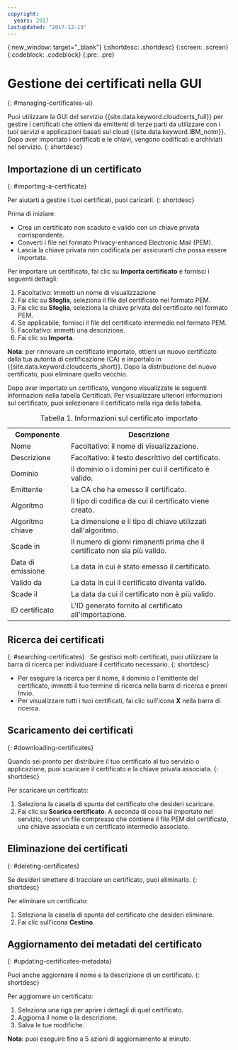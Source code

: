 ```yaml
---
copyright:
  years: 2017
lastupdated: "2017-12-13"
---
```

{:new_window: target="_blank"}
{:shortdesc: .shortdesc}
{:screen: .screen}
{:codeblock: .codeblock}
{:pre: .pre}

# Gestione dei certificati nella GUI
{: #managing-certificates-ui}

Puoi utilizzare la GUI del servizio {{site.data.keyword.cloudcerts_full}} per gestire i certificati che ottieni da emittenti di terze parti da utilizzare con i tuoi servizi e applicazioni basati sul cloud {{site.data.keyword.IBM_notm}}. Dopo aver importato i certificati e le chiavi, vengono codificati e archiviati nel servizio.
{: shortdesc}

## Importazione di un certificato
{: #importing-a-certificate}

Per aiutarti a gestire i tuoi certificati, puoi caricarli.
{: shortdesc}

Prima di iniziare:

* Crea un certificato non scaduto e valido con un chiave privata corrispondente.
* Converti i file nel formato Privacy-enhanced Electronic Mail (PEM).
* Lascia la chiave privata non codificata per assicurarti che possa essere importata.

Per importare un certificato, fai clic su **Importa certificato** e fornisci i seguenti dettagli:

1. Facoltativo: immetti un nome di visualizzazione
2. Fai clic su **Sfoglia**, seleziona il file del certificato nel formato PEM.
3. Fai clic su **Sfoglia**, seleziona la chiave privata del certificato nel formato PEM. 
4. Se applicabile, fornisci il file del certificato intermedio nel formato PEM.
5. Facoltativo: immetti una descrizione.
6. Fai clic su **Importa**.   

**Nota**: per rinnovare un certificato importato, ottieni un nuovo certificato dalla tua autorità di certificazione (CA) e importalo in {{site.data.keyword.cloudcerts_short}}. Dopo la distribuzione del nuovo certificato, puoi eliminare quello vecchio.

Dopo aver importato un certificato, vengono visualizzate le seguenti informazioni nella tabella Certificati. Per visualizzare ulteriori informazioni sul certificato, puoi selezionare il certificato nella riga della tabella.

<table>
<caption> Tabella 1. Informazioni sul certificato importato </caption>
  <tr>
    <th> Componente </th>
    <th> Descrizione </th>
  </tr>
  <tr>
    <td>Nome </td>
    <td>Facoltativo: il nome di visualizzazione. </td>
  </tr>
  <tr>
    <td>Descrizione </td>
    <td>Facoltativo: il testo descrittivo del certificato. </td>
  </tr>
  <tr>
    <td>Dominio</td>
    <td>Il dominio o i domini per cui il certificato è valido. </td>
  </tr>
  <tr>
    <td>Emittente</td>
    <td>La CA che ha emesso il certificato. </td>
  </tr>
  <tr>
    <td>Algoritmo</td>
    <td>Il tipo di codifica da cui il certificato viene creato. </td>
  </tr>
  <tr>
    <td>Algoritmo chiave</td>
    <td>La dimensione e il tipo di chiave utilizzati dall'algoritmo. </td>
  </tr>
  <tr>
    <td>Scade in </td>
    <td>Il numero di giorni rimanenti prima che il certificato non sia più valido. </td>
  </tr>
  <tr>
    <td>Data di emissione</td>
    <td>La data in cui è stato emesso il certificato. </td>
  </tr>
  <tr>
    <td>Valido da</td>
    <td>La data in cui il certificato diventa valido. </td>
  </tr>
  <tr>
    <td>Scade il </td>
    <td>La data da cui il certificato non è più valido. </td>
  </tr>
  <tr>
    <td>ID certificato</td>
    <td>L'ID generato fornito al certificato all'importazione. </td>
  </tr>
</table>

## Ricerca dei certificati
{: #searching-certificates}
 
Se gestisci molti certificati, puoi utilizzare la barra di ricerca per individuare il certificato necessario.
{: shortdesc}
 
-   Per eseguire la ricerca per il nome, il dominio o l'emittente del certificato, immetti il tuo termine di ricerca nella barra di ricerca e premi Invio.
-   Per visualizzare tutti i tuoi certificati, fai clic sull'icona **X** nella barra di ricerca.

## Scaricamento dei certificati
{: #downloading-certificates}

Quando sei pronto per distribuire il tuo certificato al tuo servizio o applicazione, puoi scaricare il certificato e la chiave privata associata.
{: shortdesc}

Per scaricare un certificato:

1. Seleziona la casella di spunta del certificato che desideri scaricare.
2. Fai clic su **Scarica certificato**. A seconda di cosa hai importato nel servizio, ricevi un file compresso che contiene il file PEM del certificato, una chiave associata e un certificato intermedio associato.


## Eliminazione dei certificati
{: #deleting-certificates}

Se desideri smettere di tracciare un certificato, puoi eliminarlo.
{: shortdesc}  

Per eliminare un certificato:

1. Seleziona la casella di spunta del certificato che desideri eliminare.
2. Fai clic sull'icona **Cestino**.

## Aggiornamento dei metadati del certificato
{: #updating-certificates-metadata}

Puoi anche aggiornare il nome e la descrizione di un certificato.
{: shortdesc}

Per aggiornare un certificato:

1. Seleziona una riga per aprire i dettagli di quel certificato.
2. Aggiorna il nome o la descrizione.
3. Salva le tue modifiche.

**Nota**: puoi eseguire fino a 5 azioni di aggiornamento al minuto.
